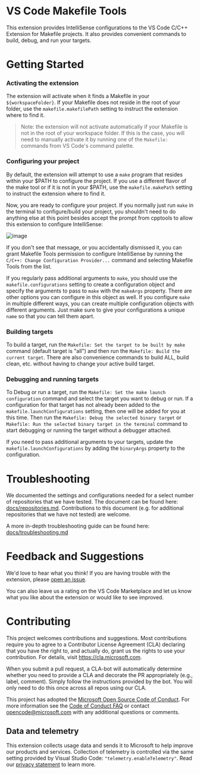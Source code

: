 # VS Code Makefile Tools

This extension provides IntelliSense configurations to the VS Code C/C++ Extension for Makefile projects.
It also provides convenient commands to build, debug, and run your targets.

# Getting Started

### Activating the extension
The extension will activate when it finds a Makefile in your `${workspaceFolder}`. If your Makefile does not
reside in the root of your folder, use the `makefile.makefilePath` setting to instruct the extension where to
find it.
> Note: the extension will not activate automatically if your Makefile is not in the root of your workspace
folder. If this is the case, you will need to manually activate it by running one of the `Makefile:` commands
from VS Code's command palette.

### Configuring your project
By default, the extension will attempt to use a `make` program that resides within your $PATH to configure
the project.  If you use a different flavor of the make tool or if it is not in your $PATH, use the
`makefile.makePath` setting to instruct the extension where to find it.

Now, you are ready to configure your project. If you normally just run `make` in the terminal to
configure/build your project, you shouldn't need to do anything else at this point besides accept the prompt
from cpptools to allow this extension to configure IntelliSense:

![image](https://user-images.githubusercontent.com/12818240/94731434-9d1e3380-0319-11eb-98c4-cb80218b1b8b.png)

If you don't see that message, or you accidentally dismissed it, you can grant Makefile Tools permission to
configure IntelliSense by running the `C/C++: Change Configuration Provider...` command and selecting Makefile
Tools from the list.

If you regularly pass additional arguments to `make`, you should use the `makefile.configurations` setting
to create a configuration object and specify the arguments to pass to `make` with the `makeArgs` property.
There are other options you can configure in this object as well. If you configure `make` in multiple
different ways, you can create multiple configuration objects with different arguments. Just make sure to
give your configurations a unique `name` so that you can tell them apart.

### Building targets

To build a target, run the `Makefile: Set the target to be built by make` command (default target is "all")
and then run the `Makefile: Build the current target`.  There are also convenience commands to build ALL,
build clean, etc. without having to change your active build target.

### Debugging and running targets

To Debug or run a target, run the `Makefile: Set the make launch configuration` command and select the target
you want to debug or run. If a configuration for that target has not already been added to the
`makefile.launchConfigurations` setting, then one will be added for you at this time.  Then run the 
`Makefile: Debug the selected binary target` or `Makefile: Run the selected binary target in the terminal` 
command to start debugging or running the target without a debugger attached.

If you need to pass additional arguments to your targets, update the `makefile.launchConfigurations` by adding
the `binaryArgs` property to the configuration.

# Troubleshooting

We documented the settings and configurations needed for a select number of repositories that we have
tested. The document can be found here: [docs/repositories.md](./docs/repositories.md). Contributions to this
document (e.g. for additional repositories that we have not tested) are welcome.

A more in-depth troubleshooting guide can be found here: [docs/troubleshooting.md](./docs/troubleshooting.md)

# Feedback and Suggestions

We'd love to hear what you think! If you are having trouble with the extension, please
[open an issue](https://github.com/microsoft/vscode-makefile-tools/issues/new).

You can also leave us a rating on the VS Code Marketplace and let us know what you like about the extension
or would like to see improved.

# Contributing

This project welcomes contributions and suggestions.  Most contributions require you to agree to a
Contributor License Agreement (CLA) declaring that you have the right to, and actually do, grant us
the rights to use your contribution. For details, visit https://cla.microsoft.com.

When you submit a pull request, a CLA-bot will automatically determine whether you need to provide
a CLA and decorate the PR appropriately (e.g., label, comment). Simply follow the instructions
provided by the bot. You will only need to do this once across all repos using our CLA.

This project has adopted the [Microsoft Open Source Code of Conduct](https://opensource.microsoft.com/codeofconduct/).
For more information see the [Code of Conduct FAQ](https://opensource.microsoft.com/codeofconduct/faq/) or
contact [opencode@microsoft.com](mailto:opencode@microsoft.com) with any additional questions or comments.

## Data and telemetry

This extension collects usage data and sends it to Microsoft to help improve our products and services. Collection of telemetry is controlled via the same setting provided by Visual Studio Code: `"telemetry.enableTelemetry"`. Read our [privacy statement](https://privacy.microsoft.com/en-us/privacystatement) to learn more.